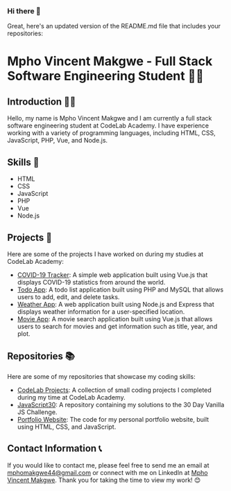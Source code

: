 ### Hi there 👋

Great, here's an updated version of the README.md file that includes your repositories:

# Mpho Vincent Makgwe - Full Stack Software Engineering Student 👨‍💻

## Introduction 🙋‍♂️
Hello, my name is Mpho Vincent Makgwe and I am currently a full stack software engineering student at CodeLab Academy. I have experience working with a variety of programming languages, including HTML, CSS, JavaScript, PHP, Vue, and Node.js.

## Skills 🚀
- HTML
- CSS
- JavaScript
- PHP
- Vue
- Node.js

## Projects 💼
Here are some of the projects I have worked on during my studies at CodeLab Academy:
- [COVID-19 Tracker](https://github.com/Mpho-vincent-makgwe/covid19-tracker): A simple web application built using Vue.js that displays COVID-19 statistics from around the world.
- [Todo App](https://github.com/Mpho-vincent-makgwe/todo-app): A todo list application built using PHP and MySQL that allows users to add, edit, and delete tasks.
- [Weather App](https://github.com/Mpho-vincent-makgwe/weather-app): A web application built using Node.js and Express that displays weather information for a user-specified location.
- [Movie App](https://github.com/Mpho-vincent-makgwe/movie-app): A movie search application built using Vue.js that allows users to search for movies and get information such as title, year, and plot.

## Repositories 📚
Here are some of my repositories that showcase my coding skills:
- [CodeLab Projects](https://github.com/Mpho-vincent-makgwe/codelab-projects): A collection of small coding projects I completed during my time at CodeLab Academy.
- [JavaScript30](https://github.com/Mpho-vincent-makgwe/javascript30): A repository containing my solutions to the 30 Day Vanilla JS Challenge.
- [Portfolio Website](): The code for my personal portfolio website, built using HTML, CSS, and JavaScript.

## Contact Information 📞
If you would like to contact me, please feel free to send me an email at mphomakgwe44@gmail.com or connect with me on LinkedIn at [Mpho Vincent Makgwe](https://www.linkedin.com/in/mpho-vincent-makgwe-1ab386199/). Thank you for taking the time to view my work! 😊
